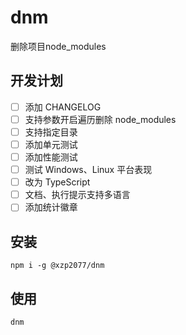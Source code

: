 # dnm

删除项目node_modules

## 开发计划

- [ ] 添加 CHANGELOG
- [ ] 支持参数开启遍历删除 node_modules
- [ ] 支持指定目录
- [ ] 添加单元测试
- [ ] 添加性能测试
- [ ] 测试 Windows、Linux 平台表现
- [ ] 改为 TypeScript
- [ ] 文档、执行提示支持多语言
- [ ] 添加统计徽章

## 安装

```shell
npm i -g @xzp2077/dnm
```

## 使用

```shell
dnm
```
